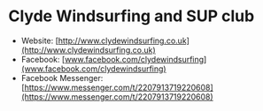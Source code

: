 # Clyde Windsurfing and SUP club

- Website: [http://www.clydewindsurfing.co.uk](http://www.clydewindsurfing.co.uk)
- Facebook: [www.facebook.com/clydewindsurfing](www.facebook.com/clydewindsurfing)
- Facebook Messenger: [https://www.messenger.com/t/2207913719220608](https://www.messenger.com/t/2207913719220608)
